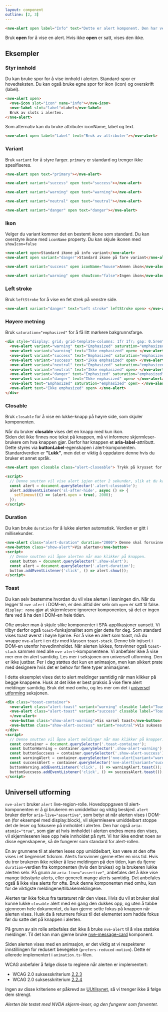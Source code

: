 ```yaml
---
layout: component
outline: [2, 3]
---
```


<CodeExamplePreview>

```html
<nve-alert open label="Info" text="Dette er alert komponent. Den har ventet hele livet på å varsle deg!"></nve-alert>
```

</CodeExamplePreview>

<nve-message-card label="Tips" size="compact">
<p>Bruk <b>open</b> for å vise en alert. Hvis ikke <b>open</b> er satt, vises den ikke.</p>
</nve-message-card>

## Eksempler

### Styr innhold

Du kan bruke spor for å vise innhold i alerten. Standard-spor er hovedteksten. Du kan også bruke egne spor for ikon (icon) og overskrift (label).

<CodeExamplePreview>

```html
<nve-alert open>
  <nve-icon slot="icon" name="info"></nve-icon>
  <nve-label slot="label">Label</nve-label>
  Bruk av slots i alerten.
</nve-alert>
```

</CodeExamplePreview>

Som alternativ kan du bruke attributer iconName, label og text.

<CodeExamplePreview>

```html
<nve-alert open label="Label" text="Bruk av attributer"></nve-alert>
```

</CodeExamplePreview>

### Variant

Bruk `variant` for å styre farger. `primary` er standard og trenger ikke spesifiseres.

<CodeExamplePreview arrangeComponentsVertically>

```html
<nve-alert open text="primary"></nve-alert>

<nve-alert variant="success" open text="success"></nve-alert>

<nve-alert variant="warning" open text="warning"></nve-alert>

<nve-alert variant="neutral" open text="neutral"></nve-alert>

<nve-alert variant="danger" open text="danger"></nve-alert>
```

</CodeExamplePreview>

### Ikon

Velger du variant kommer det en bestemt ikone som standard. Du kan overstyre ikone med `iconName` property.
Du kan skjule ikonen med `showIcon=false`

<CodeExamplePreview arrangeComponentsVertically>

```html
<nve-alert open>Standard ikone på info variant</nve-alert>
<nve-alert open variant="danger">Standard ikone på fare variant</nve-alert>

<nve-alert variant="success" open iconName="house">Annen ikon</nve-alert>

<nve-alert variant="warning" open showIcon="false">Ingen ikon</nve-alert>
```

</CodeExamplePreview>

### Left stroke

Bruk `leftStroke` for å vise en fet strek på venstre side.

<CodeExamplePreview arrangeComponentsVertically>

```html
<nve-alert variant="danger" text="Left stroke" leftStroke open> </nve-alert>
```

</CodeExamplePreview>

### Høyere metning

Bruk `saturation="emphasized"` for å få litt mørkere bakgrunnsfarge.

<CodeExamplePreview arrangeComponentsVertically>

```html
<div style="display: grid; grid-template-columns: 1fr 1fr; gap: 0.5rem">
  <nve-alert variant="warning" text="Emphasized" saturation="emphasized" open> </nve-alert>
  <nve-alert variant="warning" text="Ikke emphasized" open> </nve-alert>
  <nve-alert variant="success" text="Emphasized" saturation="emphasized" open> </nve-alert>
  <nve-alert variant="success" text="Ikke emphasized" open> </nve-alert>
  <nve-alert variant="neutral" text="Emphasized" saturation="emphasized" open> </nve-alert>
  <nve-alert variant="neutral" text="Ikke emphasized" open> </nve-alert>
  <nve-alert variant="danger" text="Emphasized" saturation="emphasized" open> </nve-alert>
  <nve-alert variant="danger" text="Ikke emphasized" open> </nve-alert>
  <nve-alert text="Emphasized" saturation="emphasized" open> </nve-alert>
  <nve-alert text="Ikke emphasized" open> </nve-alert>
</div>
```

</CodeExamplePreview>

### Closable

Bruk `closable` for å vise en lukke-knapp på høyre side, som skjuler komponenten.

<nve-message-card variant="warning" label="Viktig!" size="compact">
<p>Når du bruker <b>closable</b> vises det en knapp med kun ikon. <br>Siden det ikke finnes noe tekst på knappen, må vi informere skjermleser-brukere om hva knappen gjør. Derfor har knappen et <b>aria-label</b>-attributt. Dette styres via <b>buttonLabel</b>-egenskapen i alert-komponenten. Standardverdien er <b>"Lukk"</b>, men det er viktig å oppdatere denne hvis du bruker et annet språk.</p>
</nve-message-card>

<CodeExamplePreview arrangeComponentsVertically>

```html
<nve-alert open closable class="alert-closeable"> Trykk på krysset for å lukke denne </nve-alert>

<script>
  // Denne snutten vil vise alert igjen etter 2 sekunder, slik at du kan prøve å lukke den flere ganger
  const alert = document.querySelector('.alert-closeable');
  alert.addEventListener('sl-after-hide', async () => {
    setTimeout(() => (alert.open = true), 2000);
  });
</script>
```

</CodeExamplePreview>

### Duration

Du kan bruke `duration` for å lukke alerten automatisk. Verdien er gitt i millisekunder.

<CodeExamplePreview arrangeComponentsVertically>

```html
<nve-alert class="alert-duration" duration="2000"> Denne skal forsvinne etter 2 sekunder. </nve-alert>
<nve-button class="show-alert">Vis alerten</nve-button>
<script>
  // Denne snutten vil åpne alerten når man klikker på knappen.
  const button = document.querySelector('.show-alert');
  const alert = document.querySelector('.alert-duration');
  button.addEventListener('click', () => alert.show());
</script>
```

</CodeExamplePreview>

### Toast

Du kan selv bestemme hvordan du vil vise alerten i løsningen din. Når du legger til `nve-alert` i DOM-en, er den alltid der selv om `open` er satt til false. `display: none` gjør at skjermlesere ignorerer komponenten, så det er ingen fare ved å ha den i DOM-en hele tiden.

Ofte ønsker man å skjule slike komponenter i SPA-applikasjoner uansett. Vi tilbyr derfor også `toast`-funksjonalitet som gjør dette for deg. Som standard vises toast øverst i høyre hjørne. For å vise en alert som toast, må du wrappe `nve-alert` i en `div` med klassen `toast-stack`. Denne blir injisert i DOM-en utenfor hovedinnholdet. Når alerten lukkes, forsvinner også `toast-stack` sammen med alle `nve-alert`-komponentene. Vi anbefaler ikke å vise mer enn én alert samtidig. Les mer i seksjonen om universell utforming. Den er ikke justbar. Per i dag støttes det kun en animasjon, men kan sikkert prate med designere hvis det er behov for flere typer animasjoner.

<nve-message-card label="Vær oppmerksom" size="compact" variant="warning">
<p>I dette eksemplet vises det to alert meldinger samtidig når man klikker på begge knappene. Husk at det ikke er best praksis å vise flere alert meldinger samtidig. Bruk det med omhu, og les mer om det i <a href="#universell-utforming">universel utforming</a> seksjonen.</p>
</nve-message-card>

<CodeExamplePreview arrangeComponentsVertically>

```html
<div class="toast-container">
  <nve-alert class="alert-toast" variant="warning" closable label="Toast" text="Obs! Dette er en toast."> </nve-alert>
  <nve-alert class="alert-toast" variant="success" closable label="Toast" text="Gratulerer! Dette er en toast">
  </nve-alert>
  <nve-button class="show-alert-warning">Vis varsel toast</nve-button>
  <nve-button class="show-alert-success" variant="neutral">Vis suksess toast</nve-button>
</div>
<script>
  // Denne snutten vil åpne alert meldinger når man klikker på knapper.
  const container = document.querySelector('.toast-container');
  const buttonWarning = container.querySelector('.show-alert-warning');
  const buttonSuccsess = container.querySelector('.show-alert-success');
  const warningAlert = container.querySelector('nve-alert[variant="warning"]');
  const successAlert = container.querySelector('nve-alert[variant="success"]');
  buttonWarning.addEventListener('click', () => warningAlert.toast());
  buttonSuccsess.addEventListener('click', () => successAlert.toast());
</script>
```

</CodeExamplePreview>

## Universell utforming

`nve-alert` bruker `alert` live-region-rolle. Hovedoppgaven til alert-komponenten er å gi brukeren en umiddelbar og viktig beskjed. `alert` bruker derfor `aria-live="assertive"`, som betyr at når alerten vises i DOM-en (for eksempel med display:block), vil skjermlesere umiddelbart stoppe det de leser og fokusere på innholdet i alerten. Den har også `aria-atomic="true"`, som gjør at hvis innholdet i alerten endres mens den vises, vil skjermleseren lese opp hele innholdet på nytt. Vi har ikke endret noen av disse egenskapene, så de fungerer som standard for alert-rollen.

En av grunnene til at alerten leses opp umiddelbart, kan være at den ofte vises i et begrenset tidsrom. Alerts forsvinner gjerne etter en viss tid. Hvis du tror brukeren ikke rekker å lese meldingen på den tiden, kan du fjerne `duration`-verdien fra komponenten (hvis den brukes) og la brukeren lukke alerten selv. På grunn av `aria-live="assertive"`, anbefales det å ikke vise mange tidsstyrte alerts, eller generelt mange alerts samtidig. Det anbefales også å ikke vise alerts for ofte. Bruk denne komponenten med omhu, kun for de viktigste meldingene/tilbakemeldingene.

Alerten tar ikke fokus fra tastaturet når den vises. Hvis du vil at bruker skal kunne lukke `closable` alert med en gang den dukkes opp, og uten å tabbe gjenneom hele dokumentet, du kan gjerne sette fokus på knappen når alerten vises. Husk da å returnere fokus til det elementet som hadde fokus før du satte det på knappen i alerten.

På grunn av sin rolle anbefales det ikke å bruke `nve-alert` til å vise statiske meldinger. Til det kan man gjerne bruke [nve-message-card](./nve-message-card.md) komponent.

Siden alerten vises med en animasjon, er det viktig at vi respekterer innstillingen for redusert bevegelse (`prefers-reduced-motion`). Dette er allerede implementert i `animation.ts`-filen.

WCAG anbefaler å følge disse to reglene når alerten er implementert:

- WCAG 2.0 suksesskriterium [2.2.3](https://www.w3.org/TR/UNDERSTANDING-WCAG20/time-limits-no-exceptions.html)
- WCAG 2.0 suksesskriterium [2.2.4](https://www.w3.org/TR/UNDERSTANDING-WCAG20/time-limits-postponed.html)

Ingen av disse kriteriene er påkrevd av [UUtilsynet](https://www.uutilsynet.no/wcag-standarden/wcag-standarden/86), så vi trenger ikke å følge dem strengt.

<i>Alerten ble testet med NVDA skjerm-leser, og den fungerer som forventet.</i>
